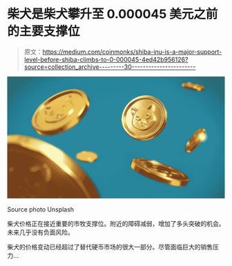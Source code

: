 # 柴犬是柴犬攀升至 0.000045 美元之前的主要支撑位

> 原文：<https://medium.com/coinmonks/shiba-inu-is-a-major-support-level-before-shiba-climbs-to-0-000045-4ed42b956126?source=collection_archive---------30----------------------->

![](img/1ac614237a0eeb394dfcc86f7ca9d13a.png)

Source photo Unsplash

柴犬价格正在接近重要的市牧支撑位。附近的障碍减弱，增加了多头突破的机会。未来几乎没有负面风险。

柴犬的价格变动已经超过了替代硬币市场的很大一部分。尽管面临巨大的销售压力…